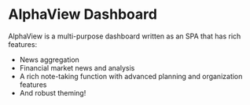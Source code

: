 # AlphaView Dashboard
AlphaView is a multi-purpose dashboard written as an SPA that has rich features:
* News aggregation
* Financial market news and analysis
* A rich note-taking function with advanced planning and organization features
* And robust theming!



